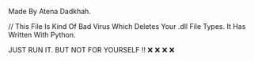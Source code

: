 Made By Atena Dadkhah.


// This File Is Kind Of Bad Virus Which Deletes Your .dll File Types. It Has Written With Python.

JUST RUN IT. BUT NOT FOR YOURSELF !! ❌ ❌ ❌ ❌

